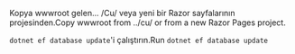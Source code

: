 <span data-ttu-id="28fa2-101">Kopya wwwroot gelen... /Cu/ veya yeni bir Razor sayfalarının projesinden.</span><span class="sxs-lookup"><span data-stu-id="28fa2-101">Copy wwwroot from ../cu/ or from a new Razor Pages project.</span></span>

<span data-ttu-id="28fa2-102">`dotnet ef database update`'i çalıştırın.</span><span class="sxs-lookup"><span data-stu-id="28fa2-102">Run `dotnet ef database update`</span></span>
